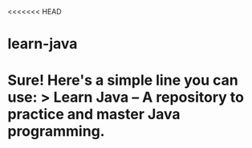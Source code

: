 <<<<<<< HEAD
# learn-java
Sure! Here's a simple line you can use:  > **Learn Java** – A repository to practice and master Java programming.
=======
